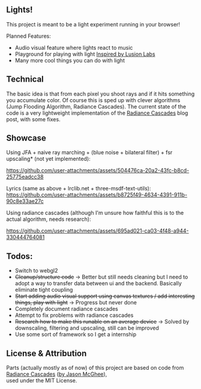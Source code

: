 ## Lights!

This project is meant to be a light experiment running in your browser!

Planned Features:

- Audio visual feature where lights react to music
- Playground for playing with light [Inspired by Lusion Labs](https://akari.lusion.co/#home)
- Many more cool things you can do with light

## Technical

The basic idea is that from each pixel you shoot rays and if it hits something you accumulate color. Of course this is sped up with clever algorithms (Jump Flooding Algorithm, Radiance Cascades). The current state of the code is a very lightweight implementation of the [Radiance Cascades](https://jason.today/rc) blog post, with some fixes.


## Showcase

Using JFA + naive ray marching + (blue noise + bilateral filter) + fsr upscaling* (not yet implemented):

https://github.com/user-attachments/assets/504476ca-20a2-43fc-b8cd-25775eadcc38

Lyrics (same as above + lrclib.net + three-msdf-text-utils):
https://github.com/user-attachments/assets/b8725f49-4634-4391-911b-90c8e33ae27c



Using radiance cascades (although I'm unsure how faithful this is to the actual algorithm, needs research):

https://github.com/user-attachments/assets/695ad021-ca03-4f48-a944-330444764081


## Todos:

- Switch to webgl2
- ~~Cleanup/structure code~~ -> Better but still needs cleaning but I need to adopt a way to transfer data between ui and the backend. Basically eliminate tight coupling
- ~~Start adding audio visual support using canvas textures / add interesting things, play with light~~ -> Progress but never done
- Completely document radiance cascades
- Attempt to fix problems with radiance cascades
- ~~Research how to make this runable on an average device~~ -> Solved by downscaling, filtering and upscaling, still can be improved 
- Use some sort of framework so I get a internship



## License & Attribution
Parts (actually mostly as of now) of this project are based on code from [Radiance Cascades](https://jason.today/rc) ([by  Jason McGhee](https://github.com/jasonjmcghee)),  
used under the MIT License.
